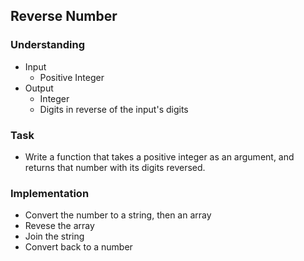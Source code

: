 ## Reverse Number

### Understanding
- Input
  + Positive Integer
- Output
  + Integer
  + Digits in reverse of the input's digits

### Task
- Write a function that takes a positive integer as an argument, and returns that number with its digits reversed.

### Implementation
- Convert the number to a string, then an array
- Revese the array
- Join the string
- Convert back to a number
